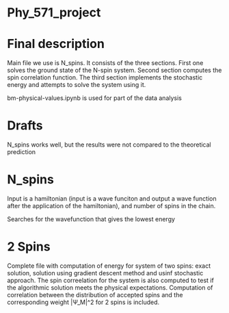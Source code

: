 # Phy_571_project

# Final description

Main file we use is N_spins. It consists of the three sections. First one solves the ground state of the N-spin system. Second section computes the spin correlation function. The third section implements the stochastic energy and attempts to solve the system using it.

bm-physical-values.ipynb is used for part of the data analysis


# Drafts

N_spins works well, but the results were not compared to the theoretical prediction

# N_spins

Input is a hamiltonian (input is a wave funciton and output a wave function after the application of the hamiltonian), and number of spins in the chain.

Searches for the wavefunction that gives the lowest energy

# 2 Spins

Complete file with computation of energy for system of two spins: exact solution, solution using gradient descent method and usinf stochastic approach.
The spin correelation for the system is also computed to test if the algorithmic solution meets the physical expectations.
Computation of correlation between the distribution of accepted spins and the corresponding weight |Ψ_M|^2 for 2 spins is included.
